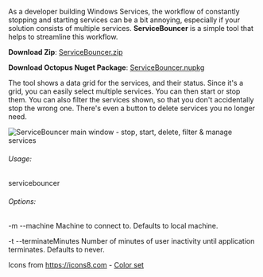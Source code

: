 As a developer building Windows Services, the workflow of constantly stopping and starting services can be a bit annoying, especially if your solution consists of multiple services. **ServiceBouncer** is a simple tool that helps to streamline this workflow. 

**Download Zip**: [ServiceBouncer.zip](https://github.com/PaulStovell/ServiceBouncer/releases)

**Download Octopus Nuget Package**: [ServiceBouncer.nupkg](https://github.com/PaulStovell/ServiceBouncer/releases)

The tool shows a data grid for the services, and their status. Since it's a grid, you can easily select multiple services. You can then start or stop them. You can also filter the services shown, so that you don't accidentally stop the wrong one. There's even a button to delete services you no longer need. 


![ServiceBouncer main window - stop, start, delete, filter & manage services](https://raw.githubusercontent.com/PaulStovell/ServiceBouncer/master/.images/MainWindow.png)

###### Usage:
  servicebouncer

###### Options:
  -m --machine  	        Machine to connect to. Defaults to local machine.
  
  -t --terminateMinutes	    Number of minutes of user inactivity until application terminates. Defaults to never.

Icons from https://icons8.com - [Color set](https://icons8.com/icon/new-icons/color)
